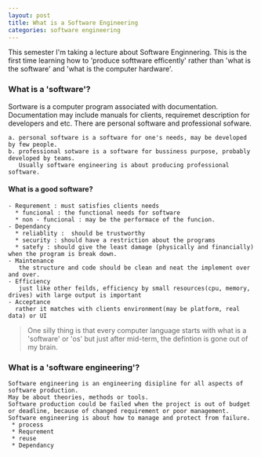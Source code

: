 ```yaml
---
layout: post
title: What is a Software Engineering
categories: software engineering
---
```

This semester I'm taking a lecture about Software Enginnering. This is the first time learning how to 'produce softtware efficently' rather than 'what is the software' and 'what is the computer hardware'.

### What is a 'software'?
  Sortware is a computer program associated with documentation.
  Documentation may include manuals for clients, requiremet description for developers and etc.
  There are personal software and professional sofware.

    a. personal software is a software for one's needs, may be developed by few people.
    b. professional sotware is a software for bussiness purpose, probably developed by teams.
       Usually software engineering is about producing professional software.

#### What is a good software?
    - Requrement : must satisfies clients needs
      * funcional : the functional needs for software
      * non - funcional : may be the performace of the funcion.
    - Dependancy
      * reliablity :  should be trustworthy
      * security : should have a restriction about the programs
      * satefy : should give the least damage (physically and financially) when the program is break down.
    - Maintenance
       the structure and code should be clean and neat the implement over and over.
    - Efficiency
       just like other feilds, efficiency by small resources(cpu, memory, drives) with large output is important
    - Acceptance
      rather it matches with clients environment(may be platform, real data) or UI

   > One silly thing is that every computer language starts with what is a 'software' or 'os' but just after mid-term, the defintion is gone out of my brain.

### What is a 'software engineering'?
    Software engineering is an engineering disipline for all aspects of software production.
    May be about theories, methods or tools.
    Software production could be failed when the project is out of budget or deadline, because of changed requirement or poor management.
    Software engineering is about how to manage and protect from failure.
     * process
     * Requrement
     * reuse
     * Dependancy
